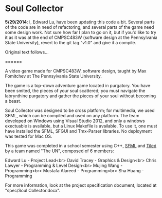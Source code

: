 <h1>Soul Collector</h1>

**5/29/2014**: I, Edward Lu, have been updating this code a bit. Several parts of the code are in need of refactoring, and several parts of the game need some design work. Not sure how far I plan to go on it, but if you'd like to try it as it was at the end of CMPSC483W (software design at the Pennsylvania State University), revert to the git tag "v1.0" and give it a compile.

Original text follows...

======

A video game made for CMPSC483W, software design, taught by Max Fomitchev at The Pennsylvania State University.

The game is a top-down adventure game located in purgatory. You have been smited, the pieces of your soul scattered; you must navigate the labrynthine purgatory and gather the pieces of your soul without becoming a beast.

Soul Collector was designed to be cross platform; for multimedia, we used SFML, which can be compiled and used on any platform. The team developed on Windows using Visual Studio 2012, and only a windows exectuable is available, but a Linux Makefile is available. To use it, one must have installed the SFML, SFGUI and Tmx-Parser libraries. No deployment was tested for Mac OS.

This game was completed in a school semester using C++, <a href="http://www.sfml-dev.org/">SFML</a> and <a href="http://www.mapeditor.org/">Tiled</a> by a team named "The UN", composed of 6 members:

Edward Lu - Project Lead<br\>
David Tracey - Graphics & Design<br\>
Chris Lawyer - Programming & Level Design<br\>
Mujing Wang - Programming<br\>
Mustafa Alareed - Programming<br\>
Sha Huang - Programming

For more information, look at the project specification document, located at "spec/Soul Collector.docx".
